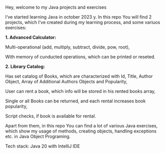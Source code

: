 Hey, welcome to my Java projects and exercises

I’ve started  learning Java in october 2023 y. In this repo You will find 2 projects, which I’ve created during my learning process, and some variuos exercises:

**1. Advanced Calculator:**

Multi-operational (add, multiply, subtract, divide, pow, root),
     
With memory of cunducted operations, which can be printed or reseted.

**2. Library Catalog:**

Has set catalog of Books, which are characterized with Id, Title, Author Object, Array of Additional Authors Objects and Popularity,

User can rent a book, which info will be stored in his rented books array,

Single or all Books can be returned, and each rental increases book popularity,

Script checks, if book is available for rental.


Apart from them, in this repo You can find a lot of various Java exercises, which show my usage of methods, creating objects, handling exceptions etc. in Java Object Programing.

Tech stack: Java 20 with IntelliJ IDE

